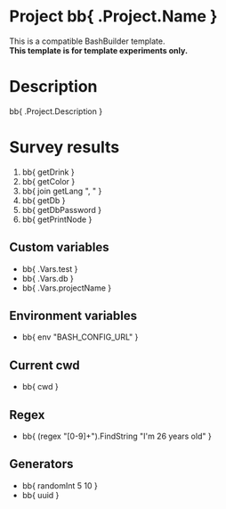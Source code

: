 # Project bb{ .Project.Name }

This is a compatible BashBuilder template.<br>
**This template is for template experiments only.**

# Description

bb{ .Project.Description }

# Survey results

1. bb{ getDrink }
2. bb{ getColor }
3. bb{ join getLang ", " }
4. bb{ getDb }
5. bb{ getDbPassword }
6. bb{ getPrintNode }

## Custom variables

- bb{ .Vars.test }
- bb{ .Vars.db }
- bb{ .Vars.projectName }

## Environment variables

- bb{ env "BASH_CONFIG_URL" }

## Current cwd

- bb{ cwd }

## Regex

- bb{ (regex "[0-9]+").FindString "I'm 26 years old" }

## Generators

- bb{ randomInt 5 10 }
- bb{ uuid }
